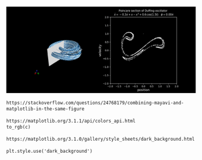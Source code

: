 
![Duffing Oscillator](duffing.gif "Duffing Oscillator")
```
https://stackoverflow.com/questions/24768179/combining-mayavi-and-matplotlib-in-the-same-figure

https://matplotlib.org/3.1.1/api/colors_api.html
to_rgb(c)

https://matplotlib.org/3.1.0/gallery/style_sheets/dark_background.html

plt.style.use('dark_background')
```

